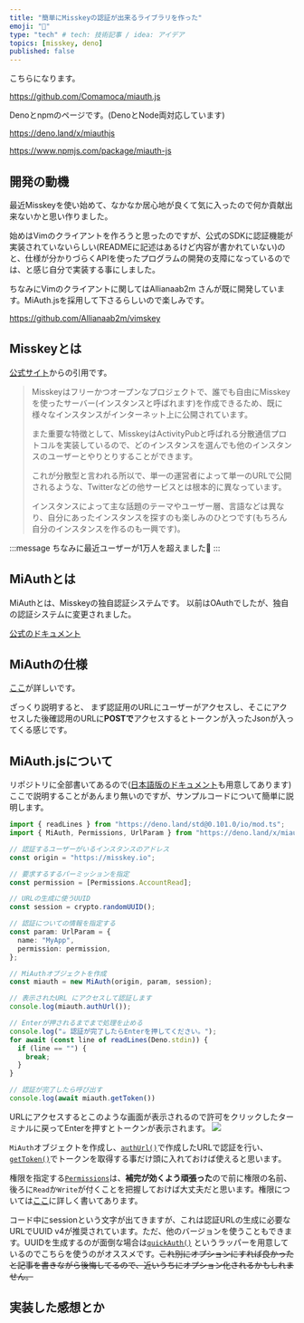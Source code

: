 ```yaml
---
title: "簡単にMisskeyの認証が出来るライブラリを作った"
emoji: "🦊"
type: "tech" # tech: 技術記事 / idea: アイデア
topics: [misskey, deno]
published: false
---
```


こちらになります。

https://github.com/Comamoca/miauth.js

Denoとnpmのページです。(DenoとNode両対応しています)

https://deno.land/x/miauthjs

https://www.npmjs.com/package/miauth-js

## 開発の動機

最近Misskeyを使い始めて、なかなか居心地が良くて気に入ったので何か貢献出来ないかと思い作りました。

始めはVimのクライアントを作ろうと思ったのですが、公式のSDKに認証機能が実装されていないらしい(READMEに記述はあるけど内容が書かれていない)のと、仕様が分かりづらくAPIを使ったプログラムの開発の支障になっているのでは、と感じ自分で実装する事にしました。

ちなみにVimのクライアントに関してはAllianaab2m さんが既に開発しています。MiAuth.jsを採用して下さるらしいので楽しみです。

https://github.com/Allianaab2m/vimskey

## Misskeyとは

[公式サイト](https://misskey-hub.net/)からの引用です。

>  Misskeyはフリーかつオープンなプロジェクトで、誰でも自由にMisskeyを使ったサーバー(インスタンスと呼ばれます)を作成できるため、既に様々なインスタンスがインターネット上に公開されています。
>
>  また重要な特徴として、MisskeyはActivityPubと呼ばれる分散通信プロトコルを実装しているので、どのインスタンスを選んでも他のインスタンスのユーザーとやりとりすることができます。
>
>  これが分散型と言われる所以で、単一の運営者によって単一のURLで公開されるような、Twitterなどの他サービスとは根本的に異なっています。
>
>  インスタンスによって主な話題のテーマやユーザー層、言語などは異なり、自分にあったインスタンスを探すのも楽しみのひとつです(もちろん自分のインスタンスを作るのも一興です)。

:::message
ちなみに最近ユーザーが1万人を超えました🎉
:::

## MiAuthとは

MiAuthとは、Misskeyの独自認証システムです。
以前はOAuthでしたが、独自の認証システムに変更されました。

[公式のドキュメント](https://misskey-hub.net/docs/api/#%E3%82%A2%E3%83%95%E3%82%9A%E3%83%AA%E3%82%B1%E3%83%BC%E3%82%B7%E3%83%A7%E3%83%B3%E5%88%A9%E7%94%A8%E8%80%85%E3%81%AB%E3%82%A2%E3%82%AF%E3%82%BB%E3%82%B9%E3%83%88%E3%83%BC%E3%82%AF%E3%83%B3%E3%81%AE%E7%99%BA%E8%A1%8C%E3%82%92%E3%83%AA%E3%82%AF%E3%82%A8%E3%82%B9%E3%83%88%E3%81%99%E3%82%8B)

## MiAuthの仕様

[ここ](https://forum.misskey.io/d/6-miauth)が詳しいです。

ざっくり説明すると、
まず認証用のURLにユーザーがアクセスし、そこにアクセスした後確認用のURLに**POSTで**アクセスするとトークンが入ったJsonが入ってくる感じです。

## MiAuth.jsについて

リポジトリに全部書いてあるので([日本語版のドキュメント](https://github.com/Comamoca/miauth.js/blob/main/README.ja.md)も用意してあります)ここで説明することがあんまり無いのですが、サンプルコードについて簡単に説明します。

```ts
import { readLines } from "https://deno.land/std@0.101.0/io/mod.ts";
import { MiAuth, Permissions, UrlParam } from "https://deno.land/x/miauthjs@0.0.2/mod.ts";

// 認証するユーザーがいるインスタンスのアドレス
const origin = "https://misskey.io";

// 要求するするパーミッションを指定
const permission = [Permissions.AccountRead];

// URLの生成に使うUUID
const session = crypto.randomUUID();

// 認証についての情報を指定する
const param: UrlParam = {
  name: "MyApp",
  permission: permission,
};

// MiAuthオブジェクトを作成
const miauth = new MiAuth(origin, param, session);

// 表示されたURL にアクセスして認証します
console.log(miauth.authUrl());

// Enterが押されるまでまで処理を止める
console.log("☕ 認証が完了したらEnterを押してください。");
for await (const line of readLines(Deno.stdin)) {
  if (line == "") {
    break;
  }
}

// 認証が完了したら呼び出す
console.log(await miauth.getToken())
```

URLにアクセスするとこのような画面が表示されるので許可をクリックしたターミナルに戻ってEnterを押すとトークンが表示されます。
![](https://storage.googleapis.com/zenn-user-upload/ac3194463bcb-20221124.png)

`MiAuth`オブジェクトを作成し、[`authUrl()`](https://deno.land/x/miauthjs@0.0.2/mod.ts?s=MiAuth#method_authUrl_0)で作成したURLで認証を行い、[`getToken()`](https://deno.land/x/miauthjs@0.0.2/mod.ts?s=MiAuth#method_getToken_0)でトークンを取得する事だけ頭に入れておけば使えると思います。

権限を指定する[`Permissions`](https://deno.land/x/miauthjs@0.0.2/mod.ts?s=Permissions)は、**補完が効くよう頑張った**ので前に権限の名前、後ろに`Read`か`Write`が付くことを把握しておけば大丈夫だと思います。権限については[ここ](https://misskey.m544.net/api-doc/#section/Permissions)に詳しく書いてあります。

コード中にsessionという文字が出てきますが、これは認証URLの生成に必要なURLでUUID v4が推奨されています。ただ、他のバージョンを使うこともできます。UUIDを生成するのが面倒な場合は[`quickAuth()`](https://deno.land/x/miauthjs@0.0.2/mod.ts?s=quickAuth) というラッパーを用意しているのでこちらを使うのがオススメです。~~これ別にオプションにすれば良かったと記事を書きながら後悔してるので、近いうちにオプション化されるかもしれません。~~

## 実装した感想とか


